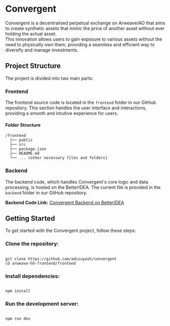 # Convergent
Convergent is a decentralised perpetual exchange on Arweave/AO that aims to create synthetic assets that mimic the price of another asset without ever holding the actual asset. <br>
This innovation allows users to gain exposure to various assets without the need to physically own them, providing a seamless and efficient way to diversify and manage investments.

## Project Structure
The project is divided into two main parts:

### Frontend
The frontend source code is located in the `frontend` folder in our GitHub repository. This section handles the user interface and interactions, providing a smooth and intuitive experience for users.

#### Folder Structure
```
/frontend
  ├── public
  ├── src
  ├── package.json
  ├── README.md
  └── ... (other necessary files and folders)
```
### Backend
The backend code, which handles Convergent's core logic and data processing, is hosted on the BetterIDEA. The current file is provided in the `backend` folder in our GitHub repository.

**Backend Code Link:** [Convergent Backend on BetterIDEA](https://ide.betteridea.dev/import?id=PVU35t7MLuI_6f73ix-GWULD5qadJBEHIr3PV7Zj75k)

## Getting Started
To get started with the Convergent project, follow these steps:

### Clone the repository:
```

git clone https://github.com/adisuyash/convergent
cd arweave-hh-frontend/frontend

```

### Install dependencies:

```

npm install

```

### Run the development server:
```

npm run dev

```

